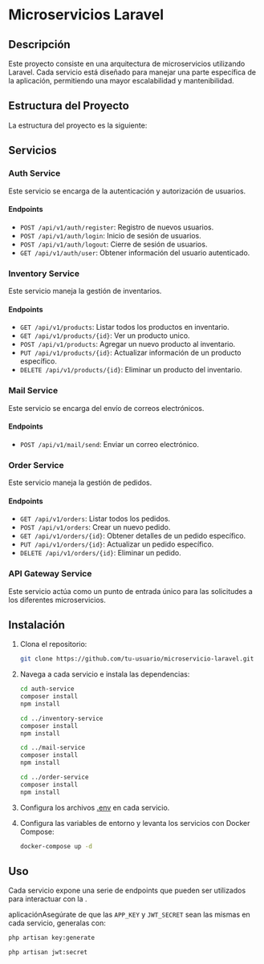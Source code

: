 # Microservicios Laravel

## Descripción

Este proyecto consiste en una arquitectura de microservicios utilizando Laravel. Cada servicio está diseñado para manejar una parte específica de la aplicación, permitiendo una mayor escalabilidad y mantenibilidad.

## Estructura del Proyecto

La estructura del proyecto es la siguiente:

## Servicios

### Auth Service

Este servicio se encarga de la autenticación y autorización de usuarios.

#### Endpoints

- `POST /api/v1/auth/register`: Registro de nuevos usuarios.
- `POST /api/v1/auth/login`: Inicio de sesión de usuarios.
- `POST /api/v1/auth/logout`: Cierre de sesión de usuarios.
- `GET /api/v1/auth/user`: Obtener información del usuario autenticado.

### Inventory Service

Este servicio maneja la gestión de inventarios.

#### Endpoints

- `GET /api/v1/products`: Listar todos los productos en inventario.
- `GET /api/v1/products/{id}`: Ver un producto unico.
- `POST /api/v1/products`: Agregar un nuevo producto al inventario.
- `PUT /api/v1/products/{id}`: Actualizar información de un producto específico.
- `DELETE /api/v1/products/{id}`: Eliminar un producto del inventario.

### Mail Service

Este servicio se encarga del envío de correos electrónicos.

#### Endpoints

- `POST /api/v1/mail/send`: Enviar un correo electrónico.

### Order Service

Este servicio maneja la gestión de pedidos.

#### Endpoints

- `GET /api/v1/orders`: Listar todos los pedidos.
- `POST /api/v1/orders`: Crear un nuevo pedido.
- `GET /api/v1/orders/{id}`: Obtener detalles de un pedido específico.
- `PUT /api/v1/orders/{id}`: Actualizar un pedido específico.
- `DELETE /api/v1/orders/{id}`: Eliminar un pedido.

### API Gateway Service

Este servicio actúa como un punto de entrada único para las solicitudes a los diferentes microservicios.

## Instalación

1. Clona el repositorio:

   ```sh
   git clone https://github.com/tu-usuario/microservicio-laravel.git
   ```

2. Navega a cada servicio e instala las dependencias:

   ```sh
   cd auth-service
   composer install
   npm install

   cd ../inventory-service
   composer install
   npm install

   cd ../mail-service
   composer install
   npm install

   cd ../order-service
   composer install
   npm install
   ```

3. Configura los archivos [.env](http://_vscodecontentref_/2) en cada servicio.

4. Configura las variables de entorno y levanta los servicios con Docker Compose:
   ```sh
   docker-compose up -d
   ```

## Uso

Cada servicio expone una serie de endpoints que pueden ser utilizados para interactuar con la .

aplicaciónAsegúrate de que las `APP_KEY` y `JWT_SECRET` sean las mismas en cada servicio, generalas con:

```bash
php artisan key:generate

php artisan jwt:secret
```
